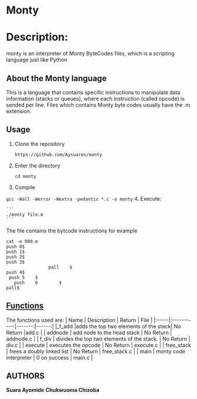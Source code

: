 # **Monty**


# Description:
monty is an interpreter of Monty ByteCodes files, which is a scripting language just like Python

## About the Monty language
This is a language that contains specific instructions to manipulate data information (stacks or queues), where each instruction (called opcode) is sended per line. Files which contains Monty byte codes usually have the .m extension.
## **Usage**
1. Clone the repository
     
     ```https://github.com/Aysuarex/monty```
2. Enter the directory
    
    ```cd monty```
3. Compile
 
 ```gcc -Wall -Werror -Wextra -pedantic *.c -o monty```
4. Execute:

    ```
    ./monty file.m
    ```
The file contains the bytcode instructions for example
   ```
cat -e 000.m
push 0$
push 1$
push 2$
  push 3$
                   pall    $
push 4$
    push 5    $
      push    6        $
pall$
```
## <u> Functions </u>
The functions used are:
| Name | Description | Return | File |
|:-----|:-----------:|-------:|------:|
|_f_add |adds the top two elements of the stack| No Return |add.c |
| addnode | add node to the head stack | No Return | addnode.c |
| f_div | divides the top two elements of the stack. | No Return | div.c |
| execute | executes the opcode | No Return | execute.c |
| free_stack | frees a doubly linked list | No Return |	free_stack.c |
| main | monty code interpreter | 0 on success | main.c |



## AUTHORS 
**Suara Ayomide**
**Chukwuoma Chizoba**

